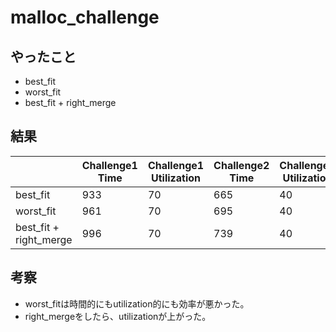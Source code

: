# malloc_challenge
## やったこと
- best_fit
- worst_fit
- best_fit + right_merge

## 結果
||Challenge1 Time|Challenge1 Utilization|Challenge2	Time|Challenge2	Utilization|	Challenge3 Time|	Challenge3 Utilization|		Challenge4 Time|		Challenge4 Utilization|		Challenge5	Time|		Challenge5	Utilization|
|--|--|--|--|--|--|--|--|--|--|--|
|best_fit|933|70	|665	|40	|792	|51	|5732	|72	|3822	|75|
|worst_fit|961|70|695|40|42991|4|737769|7|448281|7|
|best_fit + right_merge|996|70	|739	|40	|804	|51	|2262	|77	|1642	|79|

## 考察
- worst_fitは時間的にもutilization的にも効率が悪かった。
- right_mergeをしたら、utilizationが上がった。

